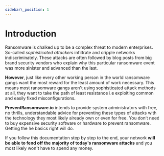 ```yaml
---
sidebar\_position: 1
---
```


# Introduction
Ransomware is chalked up to be a complex threat to modern enterprises. So-called _sophisticated attackers_ infiltrate and cripple networks indiscriminately. These attacks are often followed by blog posts from big brand security vendors who explain why this particular ransomware event was more sinister and advanced than the last.

**However**, just like every other working person in the world ransomware gangs want the most reward for the least amount of work necessary. 
This means most ransomware gangs aren't using sophisticated attack methods at all, they want to take the path of least resistance i.e exploiting common and easily fixed misconfigurations.

**PreventRansomware.io** intends to provide system administrators with free, no thrills, understandable advice for preventing these types of attacks with the technology they most likely already own or even for free. You don’t need to buy expensive security software or hardware to prevent ransomware. Getting the he basics right will do.  

If you follow this documentation step by step to the end, your network **will be able to fend off the majority of today's ransomware attacks** and you most likely won't have to spend any money.
